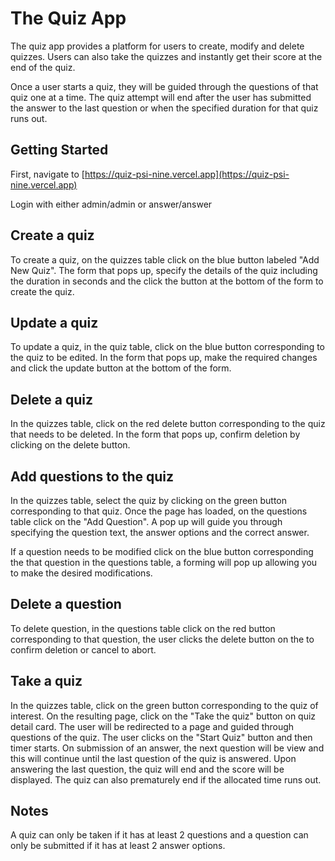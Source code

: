 # The Quiz App

The quiz app provides a platform for users to create, modify and delete quizzes. Users can also take the quizzes and instantly get their score at the end of the quiz.

Once a user starts a quiz, they will be guided through the questions of that quiz one at a time. The quiz attempt will end after the user has submitted the answer to the last question or when the specified duration for that quiz runs out.

## Getting Started

First, navigate to [https://quiz-psi-nine.vercel.app](https://quiz-psi-nine.vercel.app)

Login with either admin/admin or answer/answer

## Create a quiz

To create a quiz, on the quizzes table click on the blue button labeled "Add New Quiz". The form that pops up, specify the details of the quiz including the duration in seconds and the click the button at the bottom of the form to create the quiz.

## Update a quiz

To update a quiz, in the quiz table, click on the blue button corresponding to the quiz to be edited. In the form that pops up, make the required changes and click the update button at the bottom of the form.

## Delete a quiz

In the quizzes table, click on the red delete button corresponding to the quiz that needs to be deleted. In the form that pops up, confirm deletion by clicking on the delete button.

## Add questions to the quiz

In the quizzes table, select the quiz by clicking on the green button corresponding to that quiz. Once the page has loaded, on the questions table click on the "Add Question". A pop up will guide you through specifying the question text, the answer options and the correct answer. 

If a question needs to be modified click on the blue button corresponding the that question in the questions table, a forming will pop up allowing you to make the desired modifications.

## Delete a question

To delete question, in the questions table click on the red button corresponding to that question, the user clicks the delete button on the to confirm deletion or cancel to abort.

## Take a quiz

In the quizzes table, click on the green button corresponding to the quiz of interest. On the resulting page, click on the "Take the quiz" button on quiz detail card. The user will be redirected to a page and guided through questions of the quiz. The user clicks on the "Start Quiz" button and then timer starts. On submission of an answer, the next question will be view and this will continue until the last question of the quiz is answered. Upon answering the last question, the quiz will end and the score will be displayed. The quiz can also prematurely end if the allocated time runs out. 

## Notes

A quiz can only be taken if it has at least 2 questions and a question can only be submitted if it has at least 2 answer options. 